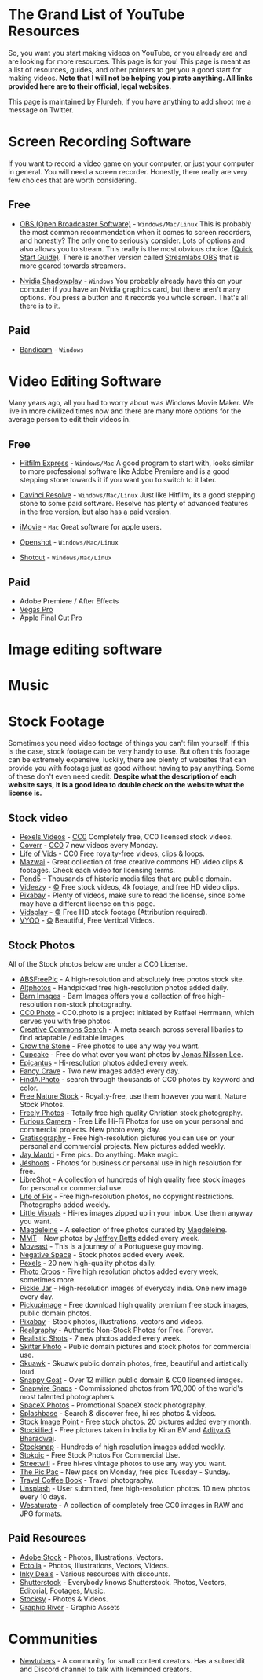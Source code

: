 

# The Grand List of YouTube Resources
So, you want you start making videos on YouTube, or you already are and are looking for more resources. This page is for you! This page is meant as a list of resources, guides, and other pointers to get you a good start for making videos. **Note that I will not be helping you pirate anything. All links provided here are to their official, legal websites.** 

This page is maintained by [Flurdeh](https://twitter.com/Flurdeh), if you have anything to add shoot me a message on Twitter.

# Screen Recording Software
If you want to record a video game on your computer, or just your computer in general. You will need a screen recorder. Honestly, there really are very few choices that are worth considering.
## Free

 - [OBS (Open Broadcaster Software)](https://obsproject.com/) - `Windows/Mac/Linux` This is probably the most common recommendation when it comes to screen recorders, and honestly? The only one to seriously consider. Lots of options and also allows you to stream. This really is the most obvious choice. [(Quick Start Guide)](https://obsproject.com/wiki/OBS-Studio-Quickstart). There is another version called [Streamlabs OBS](https://streamlabs.com/streamlabs-obs) that is more geared towards streamers.

 - [Nvidia Shadowplay](https://www.nvidia.com/nl-nl/geforce/geforce-experience/shadowplay/) - `Windows` You probably already have this on your computer if you have an Nvidia graphics card, but there aren't many options. You press a button and it records you whole screen. That's all there is to it.
 
## Paid

- [Bandicam](https://www.bandicam.com/) - `Windows` 
# Video Editing Software
Many years ago, all you had to worry about was Windows Movie Maker. We live in more civilized times now and there are many more options for the average person to edit their videos in.

## Free
- [Hitfilm Express](https://fxhome.com/hitfilm-express) - `Windows/Mac` A good program to start with, looks similar to more professional software like Adobe Premiere and is a good stepping stone towards it if you want you to switch to it later.
 
- [Davinci Resolve](https://www.blackmagicdesign.com/nl/products/davinciresolve/) - `Windows/Mac/Linux` Just like Hitfilm, its a good stepping stone to some paid software. Resolve has plenty of advanced features in the free version, but also has a paid version.

- [iMovie](https://www.apple.com/imovie/) - `Mac` Great software for apple users. 

- [Openshot](https://www.openshot.org/download/) - `Windows/Mac/Linux`

- [Shotcut](https://shotcut.org/) - `Windows/Mac/Linux`

## Paid
- Adobe Premiere / After Effects
- [Vegas Pro](https://www.vegascreativesoftware.com/us/)
- Apple Final Cut Pro
# Image editing software
# Music
# Stock Footage
Sometimes you need video footage of things you can't film yourself. If this is the case, stock footage can be very handy to use. But often this footage can be extremely expensive, luckily, there are plenty of websites that can provide you with footage just as good without having to pay anything. Some of these don't even need credit. **Despite what the description of each website says, it is a good idea to double check on the website what the license is.**
## Stock video
-   [Pexels Videos](https://videos.pexels.com/)  -  [CC0](https://www.pexels.com/license/)  Completely free, CC0 licensed stock videos.
-   [Coverr](http://coverr.co/)  -  [CC0](https://creativecommons.org/publicdomain/zero/1.0/)   7 new videos every Monday.
-   [Life of Vids](http://www.lifeofvids.com/)  -  [CC0](https://creativecommons.org/publicdomain/zero/1.0/)  Free royalty-free videos, clips & loops.
-   [Mazwai](http://mazwai.com/)  - Great collection of free creative commons HD video clips & footages. Check each video for licensing terms.
-   [Pond5](https://www.pond5.com/free)  - Thousands of historic media files that are public domain.
-   [Videezy](https://www.videezy.com/)  -  [©️](https://www.videezy.com/terms)  Free stock videos, 4k footage, and free HD video clips.
- [Pixabay](https://pixabay.com/ "https://pixabay.com/") - Plenty of videos, make sure to read the license, since some may have a different license on this page.
-   [Vidsplay](http://www.vidsplay.com/)  -  [©️](http://www.vidsplay.com/terms.html)  Free HD stock footage (Attribution required).
-   [VYOO](http://www.veed.io/vyoo)  -  [©️](http://www.veed.io/vyoo/terms)  Beautiful, Free Vertical Videos.

## Stock Photos
All of the Stock photos below are under a CC0 License.
-   [ABSFreePic](http://absfreepic.com/)  - A high-resolution and absolutely free photos stock site.
-   [Altphotos](https://altphotos.com/)  - Handpicked free high-resolution photos added daily.
-   [Barn Images](https://barnimages.com/)  - Barn Images offers you a collection of free high-resolution non-stock photography.
-   [CC0 Photo](http://cc0.photo/)  - CC0.photo is a project initiated by Raffael Herrmann, which serves you with free photos.
-   [Creative Commons Search](http://search.creativecommons.org/)  - A meta search across several libaries to find adaptable / editable images
-   [Crow the Stone](http://crowthestone.tumblr.com/)  - Free photos to use any way you want.
-   [Cupcake](http://cupcake.nilssonlee.se/)  - Free do what ever you want photos by  [Jonas Nilsson Lee](https://twitter.com/nilsson_jonas).
-   [Epicantus](http://epicantus.tumblr.com/)  - Hi-resolution photos added every week.
-   [Fancy Crave](http://fancycrave.com/)  - Two new images added every day.
-   [FindA.Photo](http://finda.photo/)  - search through thousands of CC0 photos by keyword and color.
-   [Free Nature Stock](http://freenaturestock.com/)  - Royalty-free, use them however you want, Nature Stock Photos.
-   [Freely Photos](https://freelyphotos.com/)  - Totally free high quality Christian stock photography.
-   [Furious Camera](http://furiouscamera.com/)  - Free Life Hi-Fi Photos for use on your personal and commercial projects. New photo every day.
-   [Gratisography](https://gratisography.com/)  - Free high-resolution pictures you can use on your personal and commercial projects. New pictures added weekly.
-   [Jay Mantri](http://jaymantri.com/)  - Free pics. Do anything. Make magic.
-   [Jéshoots](http://jeshoots.com/)  - Photos for business or personal use in high resolution for free.
-   [LibreShot](https://libreshot.com/)  - A collection of hundreds of high quality free stock images for personal or commercial use.
-   [Life of Pix](http://www.lifeofpix.com/)  - Free high-resolution photos, no copyright restrictions. Photographs added weekly.
-   [Little Visuals](http://littlevisuals.co/)  - Hi-res images zipped up in your inbox. Use them anyway you want.
-   [Magdeleine](https://magdeleine.co/browse/)  - A selection of free photos curated by  [Magdeleine](https://twitter.com/MagdeleinePhoto).
-   [MMT](https://mmtstock.com/)  - New photos by  [Jeffrey Betts](http://jeffreybetts.me/)  added every week.
-   [Moveast](http://moveast.me/)  - This is a journey of a Portuguese guy moving.
-   [Negative Space](https://negativespace.co/)  - Stock photos added every week.
-   [Pexels](https://www.pexels.com/)  - 20 new high-quality photos daily.
-   [Photo Crops](https://www.photocrops.com/)  - Five high resolution photos added every week, sometimes more.
-   [Pickle Jar](http://www.picklejar.in/)  - High-resolution images of everyday india. One new image every day.
-   [Pickupimage](http://pickupimage.com/)  - Free download high quality premium free stock images, public domain photos.
-   [Pixabay](https://pixabay.com/)  - Stock photos, illustrations, vectors and videos.
-   [Realgraphy](https://realgraphy.org/)  - Authentic Non-Stock Photos for Free. Forever.
-   [Realistic Shots](http://realisticshots.com/)  - 7 new photos added every week.
-   [Skitter Photo](https://skitterphoto.com/)  - Public domain pictures and stock photos for commercial use.
-   [Skuawk](http://skuawk.com/)  - Skuawk public domain photos, free, beautiful and artistically loud.
-   [Snappy Goat](https://snappygoat.com/)  - Over 12 million public domain & CC0 licensed images.
-   [Snapwire Snaps](http://snapwiresnaps.tumblr.com/)  - Commissioned photos from 170,000 of the world's most talented photographers.
-   [SpaceX Photos](https://www.flickr.com/photos/spacex/)  - Promotional SpaceX stock photography.
-   [Splashbase](http://www.splashbase.co/)  - Search & discover free, hi res photos & videos.
-   [Stock Image Point](http://www.stock-image-point.com/)  - Free stock photos. 20 pictures added every month.
-   [Stockified](https://www.stockified.com/)  - Free pictures taken in India by Kiran BV and  [Aditya G Bharadwaj](http://ab-dz.com/).
-   [Stocksnap](https://stocksnap.io/)  - Hundreds of high resolution images added weekly.
-   [Stokpic](http://stokpic.com/)  - Free Stock Photos For Commercial Use.
-   [Streetwill](http://streetwill.co/)  - Free hi-res vintage photos to use any way you want.
-   [The Pic Pac](https://thepicpac.com/)  - New pacs on Monday, free pics Tuesday - Sunday.
-   [Travel Coffee Book](http://travelcoffeebook.com/)  - Travel photography.
-   [Unsplash](https://unsplash.com/)  - User submitted, free high-resolution photos. 10 new photos every 10 days.
-   [Wesaturate](https://www.wesaturate.com/)  - A collection of completely free CC0 images in RAW and JPG formats.

## Paid Resources
-   [Adobe Stock](https://stock.adobe.com/)  - Photos, Illustrations, Vectors.
-   [Fotolia](https://us.fotolia.com/)  - Photos, Illustrations, Vectors, Videos.
-   [Inky Deals](https://www.inkydeals.com/)  - Various resources with discounts.
-   [Shutterstock](https://www.shutterstock.com/)  - Everybody knows Shutterstock. Photos, Vectors, Editorial, Footages, Music.
-   [Stocksy](https://www.stocksy.com/)  - Photos & Videos.
-   [Graphic River](https://graphicriver.net/)  - Graphic Assets
# Communities
- [Newtubers](https://www.reddit.com/r/newtubers) - A community for small content creators. Has a subreddit and Discord channel to talk with likeminded creators.

<!--stackedit_data:
eyJoaXN0b3J5IjpbLTE3MTMzODIwNTVdfQ==
-->